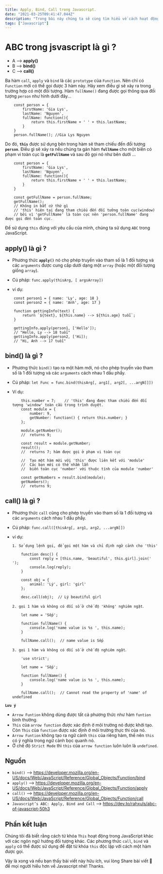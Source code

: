 ```yaml
---
title: Apply, Bind, Call trong Javascript.
date: "2021-03-25T09:41:47.044Z"
description: "Trong bài này chúng ta sẽ cùng tìm hiểu về cách hoạt động của 'Apply', 'Bind', 'Call' trong javascript."
tags: ["Javascript"]
---
```


# ABC trong jsvascript là gì ?

- A --> **apply()**
- B --> **bind()**
- C --> **call()**

Ba hàm `call`, `apply` và `bind` là các `prototype` của `Function`. Nên chỉ có `Function` mới có thể gọi được 3 hàm này. Hãy xem điều gì sẽ xảy ra trong trường hợp có một đối tượng. Hàm `fullName()` đang được gọi thông qua đối tượng `person` như hình dưới đây...

```
    const person = {
        firstName: 'Gia Lys',
        lastName: 'Nguyen',
        fullName: function(){
            return this.firstName + ' ' + this.lastName;
        }
    }
    person.fullName(); //Gia Lys Nguyen
```

Do đó, **`this`** được sử dụng bên trong hàm sẽ tham chiếu đến đối tượng **`person`**. Điều gì sẽ xảy ra nếu chúng ta gán hàm **`fullName`** cho một biến có phạm vi toàn cục là **`getFullName`** và sau đó gọi nó như bên dưới ...

```
    const person = {
        firstName: 'Gia Lys',
        lastName: 'Nguyen',
        fullName: function(){
            return this.firstName + ' ' + this.lastName;
        }
    }

    const getFullName = person.fullName; 
    getFullName(); 
    // Không in bất cứ thứ gì
    // 'this' hiện tại đang tham chiếu đến đối tưởng toàn cục(window)
    // bởi vì 'getFullName' là toàn cục nên 'person.fullName' đang được gọi đến toàn cục.
```

Để sử dụng `this` đúng với yêu cầu của mình, chúng ta sử dụng `ABC` trong JavaScript.

## apply() là gì ?
- Phương thức **`apply()`** nó cho phép truyền vào tham số là 1 đối tượng và các `arguments` được cung cấp dưới dạng một `array` (hoặc một đối tượng giống `array`).

- Cú pháp: ```func.apply(thisArg, [ argsArray])```

- ví dụ:
```
    const person1 = { name: 'Ly', age: 18 }
    const person2 = { name: 'Anh', age: 17 }

    function gettingInfo(text) {
        return `${text}, ${this.name} --> ${this.age} tuổi`;
    }

    gettingInfo.apply(person1, ['Hello']);
    // "Hello, Ly --> 18 tuổi"
    gettingInfo.apply(person2, ['Hi]);
    // "Hi, Anh --> 17 tuổi"
```


## bind() là gì ?

- Phương thức `bind()` tạo ra một hàm mới, nó cho phép truyền vào tham số là 1 đối tượng và các `arguments` cách nhau 1 dấu phẩy.

- Cú pháp: ```let Func = func.bind(thisArg[, arg1[, arg2[, ...argN]]])```

- Ví dụ:
    ```
        this.number = 7;    // 'this' đang được tham chiếu đến đối tượng 'window' toàn cầu trong trình duyệt.
        const module = {
            number: 9,
            getNumber: function() { return this.number; }
        };

        module.getNumber();
        //  returns 9;

        const result = module.getNumber;
        result();
        //  returns 7; hàm được gọi ở phạm vi toàn cục

        //  Tạo một hàm mới với 'this' được liên kết với 'module'
        //  Các bạn mới có thể nhầm lẫn
        //  biến toàn cục 'number' với thuộc tính của module 'number'

        const getNumbers = result.bind(module);
        getNumbers();
        //  returns 9;
    ```


## call() là gì ?
- Phương thức `call` cũng cho phép truyền vào tham số là 1 đối tượng và các `arguments` cách nhau 1 dấu phẩy.

- Cú pháp: ```func.call([thisArg[, arg1, arg2, ...argN]])```

- ví dụ:


    `1. Sử dụng lệnh gọi, để gọi một hàm và chỉ định ngữ cảnh cho 'this'`

    ```
        function desc() {
            const reply = [this.name, 'beautiful', this.girl].join(' ');
            console.log(reply);
        }

        const obj = {
            animal: 'Lý', girl: 'girl'
        };

        desc.call(obj);  // Lý beautiful girl
    ```

    `2. gọi 1 hàm và không có đối số ở chế độ 'không' nghiêm ngặt`.

    ```
        let name = 'Sếp';

        function fullName() {
            console.log('name value is %s ', this.name);
        }

        fullName.call();  // name value is Sếp
    ```

    `3. gọi 1 hàm và không có đối số ở chế độ nghiêm ngặt`.

    ```
        'use strict';

        let name = 'Sếp';

        function fullName() {
            console.log('name value is %s ', this.name);
        }

        fullName.call();  // Cannot read the property of 'name' of undefined
    ```

**`Lưu ý`**
  - `Arrow Funtion` không dùng được tất cả phương thức như hàm `funtion` bình thường.
  - `This` của `arrow function` được xác định ở môi trường nó được khởi tạo. Còn `This` của `function` được xác định ở môi trường thực thi của nó.
  - `Arrow Funtion` không tạo ra ngữ cảnh `this` của riêng hàm, thế nên `this` có ý nghĩa trong ngữ cảnh bọc quanh nó.
  - Ở chế độ `Strict Mode` thì `this` của `arrow function` luôn luôn là `undefined`.


## Nguồn
- `bind()` --> https://developer.mozilla.org/en-US/docs/Web/JavaScript/Reference/Global_Objects/Function/bind
- `apply()` --> https://developer.mozilla.org/en-US/docs/Web/JavaScript/Reference/Global_Objects/Function/apply
- `call()` --> https://developer.mozilla.org/en-US/docs/Web/JavaScript/Reference/Global_Objects/Function/call
- `Javascript’s ABC: Apply, Bind and Call` --> https://dev.to/rahxuls/abc-of-javascript-50h3

## Phần kết luận

Chúng tôi đã biết rằng cách từ khóa `This` hoạt động trong JavaScript khác với các ngôn ngữ hướng đối tượng khác. Các phương thức `call`, `bind` và `apply` có thể được sử dụng để đặt từ khóa `this` độc lập với cách một hàm được gọi.

Vậy là xong và nếu bạn thấy bài viết này hữu ích, vui lòng Share bài viết 👏 để mọi người hiểu hơn về Javascript nhé! Thanks.